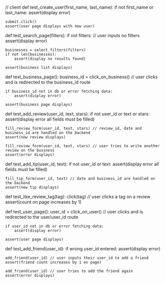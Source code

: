 // client
def test_create_user(first_name, last_name):
    if not first_name or last_name:
        assert(display error)
    
    submit.click()
    assert(user page displays with new user)

def test_search_page(filters):
    if not filters: // user inputs no filters
        assert(display error)

    businesses = select_filters(filters) 
    if not len(businesses):
        assert(display no results found)
    
    assert(business list displays)

def test_business_page():
    business_id = click_on_business() // user clicks and is redirected to the business_id route

    if business_id not in db or error fetching data:
        assert(display error)

    assert(business page displays)

def test_add_review(user_id, text, stars):
    if not user_id or text or stars:
        assert(display error all fields must be filled)

    fill_review_form(user_id, text, stars) // review_id, date and business_id are handled on the backend
    assert(new review displays)

    fill_review_form(user_id, text, stars) // user tries to write another review on the business
    assert(error displays)

def test_add_tip(user_id, text):
    if not user_id or text:
        assert(display error all fields must be filled)

    fill_tip_form(user_id, text) // date and business_id are handled on the backend
    assert(new tip displays)

def test_like_review_tag(tag):
    click(tag) // user clicks a tag on a review
    assert(count on page increases by 1)

def test_user_page():
    user_id = click_on_user() // user clicks and is redirected to the user/user_id route

    if user_id not in db or error fetching data:
        assert(display error)

    assert(user page displays)

def test_add_friend(user_id):
    if wrong user_id entered:
        assert(display error)

    add_friend(user_id) // user inputs their user_id to add a friend
    assert(friend count increases by 1 on page)

    add_friend(user_id) // user tries to add the friend again
    assert(error displays)

